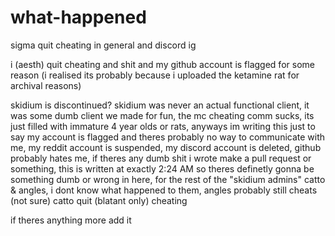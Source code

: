 # what-happened

sigma quit cheating in general and discord ig

i (aesth) quit cheating and shit and my github account is flagged for some reason (i realised its probably because i uploaded the ketamine rat for archival reasons)

skidium is discontinued? skidium was never an actual functional client, it was some dumb client we made for fun, the mc cheating comm sucks, its just filled with immature 4 year olds or rats, anyways im writing this just to say my account is flagged and theres probably no way to communicate with me, my reddit account is suspended, my discord account is deleted, github probably hates me, if theres any dumb shit i wrote make a pull request or something, this is written at exactly 2:24 AM so theres definetly gonna be something dumb or wrong in here, for the rest of the "skidium admins" catto & angles, i dont know what happened to them, angles probably still cheats (not sure) catto quit (blatant only) cheating

if theres anything more add it
